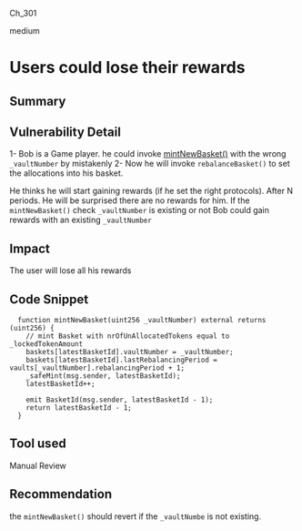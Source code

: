 Ch_301

medium

# Users could lose their rewards

## Summary

## Vulnerability Detail
1- Bob is a Game player. he could invoke [mintNewBasket()](https://github.com/sherlock-audit/2023-01-derby/blob/main/derby-yield-optimiser/contracts/Game.sol#L255-L264) with the wrong `_vaultNumber` by mistakenly
2- Now he will invoke `rebalanceBasket()` to set the allocations into his basket.

He thinks he will start gaining rewards (if he set the right protocols). 
After N periods. 
He will be surprised there are no rewards for him.
If the `mintNewBasket()` check `_vaultNumber` is existing or not
Bob could gain rewards with an existing `_vaultNumber`

## Impact
The user will lose all his rewards

## Code Snippet
```solidity
  function mintNewBasket(uint256 _vaultNumber) external returns (uint256) {
    // mint Basket with nrOfUnAllocatedTokens equal to _lockedTokenAmount
    baskets[latestBasketId].vaultNumber = _vaultNumber;
    baskets[latestBasketId].lastRebalancingPeriod = vaults[_vaultNumber].rebalancingPeriod + 1;
    _safeMint(msg.sender, latestBasketId);
    latestBasketId++;

    emit BasketId(msg.sender, latestBasketId - 1);
    return latestBasketId - 1;
  }
```
## Tool used

Manual Review

## Recommendation
the  `mintNewBasket()`  should revert if the `_vaultNumbe` is not existing.